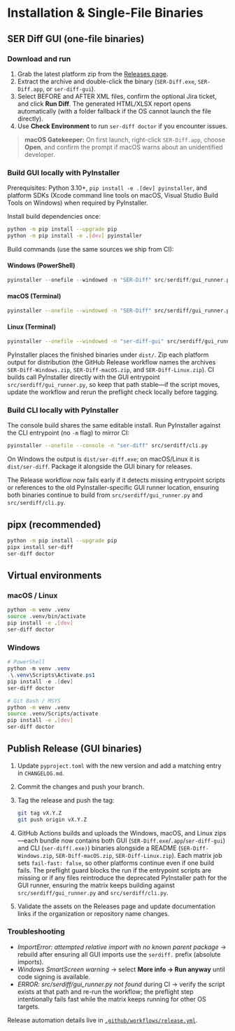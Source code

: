 # Installation & Single-File Binaries

## SER Diff GUI (one-file binaries)

### Download and run

1. Grab the latest platform zip from the [Releases page](https://github.com/ser-projects/ser-snapshot-diff-automation/releases).
2. Extract the archive and double-click the binary (`SER-Diff.exe`, `SER-Diff.app`, or `ser-diff-gui`).
3. Select BEFORE and AFTER XML files, confirm the optional Jira ticket, and click **Run Diff**. The generated HTML/XLSX report opens automatically (with a folder fallback if the OS cannot launch the file directly).
4. Use **Check Environment** to run `ser-diff doctor` if you encounter issues.

> **macOS Gatekeeper:** On first launch, right-click `SER-Diff.app`, choose **Open**, and confirm the prompt if macOS warns about an unidentified developer.

### Build GUI locally with PyInstaller

Prerequisites: Python 3.10+, `pip install -e .[dev] pyinstaller`, and platform SDKs (Xcode command line tools on macOS, Visual Studio Build Tools on Windows) when required by PyInstaller.

Install build dependencies once:

```bash
python -m pip install --upgrade pip
python -m pip install -e .[dev] pyinstaller
```

Build commands (use the same sources we ship from CI):

#### Windows (PowerShell)

```powershell
pyinstaller --onefile --windowed -n "SER-Diff" src/serdiff/gui_runner.py
```

#### macOS (Terminal)

```bash
pyinstaller --onefile --windowed -n "SER-Diff" src/serdiff/gui_runner.py
```

#### Linux (Terminal)

```bash
pyinstaller --onefile --windowed -n "ser-diff-gui" src/serdiff/gui_runner.py
```

PyInstaller places the finished binaries under `dist/`. Zip each platform output for distribution (the GitHub Release workflow names the archives `SER-Diff-Windows.zip`, `SER-Diff-macOS.zip`, and `SER-Diff-Linux.zip`). CI builds call PyInstaller directly with the GUI entrypoint `src/serdiff/gui_runner.py`, so keep that path stable—if the script moves, update the workflow and rerun the preflight check locally before tagging.

### Build CLI locally with PyInstaller

The console build shares the same editable install. Run PyInstaller against the CLI entrypoint (no `-m` flag) to mirror CI:

```bash
pyinstaller --onefile --console -n "ser-diff" src/serdiff/cli.py
```

On Windows the output is `dist/ser-diff.exe`; on macOS/Linux it is `dist/ser-diff`. Package it alongside the GUI binary for releases.

The Release workflow now fails early if it detects missing entrypoint scripts or references to the old PyInstaller-specific GUI runner location, ensuring both binaries continue to build from `src/serdiff/gui_runner.py` and `src/serdiff/cli.py`.

## pipx (recommended)

```bash
python -m pip install --upgrade pip
pipx install ser-diff
ser-diff doctor
```

## Virtual environments

### macOS / Linux

```bash
python -m venv .venv
source .venv/bin/activate
pip install -e .[dev]
ser-diff doctor
```

### Windows

```powershell
# PowerShell
python -m venv .venv
.\.venv\Scripts\Activate.ps1
pip install -e .[dev]
ser-diff doctor
```

```bash
# Git Bash / MSYS
python -m venv .venv
source .venv/Scripts/activate
pip install -e .[dev]
ser-diff doctor
```

## Publish Release (GUI binaries)

1. Update `pyproject.toml` with the new version and add a matching entry in `CHANGELOG.md`.
2. Commit the changes and push your branch.
3. Tag the release and push the tag:

   ```bash
   git tag vX.Y.Z
   git push origin vX.Y.Z
   ```

4. GitHub Actions builds and uploads the Windows, macOS, and Linux zips—each bundle now contains both GUI (`SER-Diff.exe`/`.app`/`ser-diff-gui`) and CLI (`ser-diff(.exe)`) binaries alongside a README (`SER-Diff-Windows.zip`, `SER-Diff-macOS.zip`, `SER-Diff-Linux.zip`). Each matrix job sets `fail-fast: false`, so other platforms continue even if one build fails. The preflight guard blocks the run if the entrypoint scripts are missing or if any files reintroduce the deprecated PyInstaller path for the GUI runner, ensuring the matrix keeps building against `src/serdiff/gui_runner.py` and `src/serdiff/cli.py`.
5. Validate the assets on the Releases page and update documentation links if the organization or repository name changes.

### Troubleshooting

- *ImportError: attempted relative import with no known parent package* → rebuild after ensuring all GUI imports use the `serdiff.` prefix (absolute imports).
- *Windows SmartScreen warning* → select **More info → Run anyway** until code signing is available.
- *ERROR: src/serdiff/gui_runner.py not found* during CI → verify the script exists at that path and re-run the workflow; the preflight step intentionally fails fast while the matrix keeps running for other OS targets.

Release automation details live in [`.github/workflows/release.yml`](../.github/workflows/release.yml).
